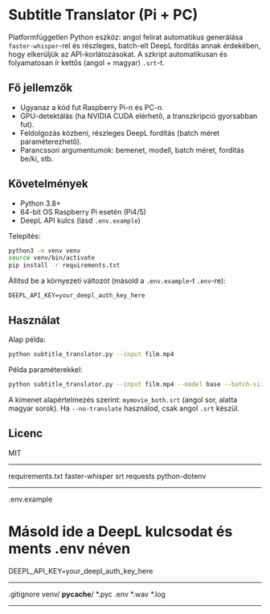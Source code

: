 # Subtitle Translator (Pi + PC)

Platformfüggetlen Python eszköz: angol felirat automatikus generálása `faster-whisper`-rel és részleges, batch-elt DeepL fordítás annak érdekében, hogy elkerüljük az API-korlátozásokat. A szkript automatikusan és folyamatosan ír kettős (angol + magyar) `.srt`-t.

## Fő jellemzők

- Ugyanaz a kód fut Raspberry Pi-n és PC-n.
- GPU-detektálás (ha NVIDIA CUDA elérhető, a transzkripció gyorsabban fut).
- Feldolgozás közbeni, részleges DeepL fordítás (batch méret paraméterezhető).
- Parancssori argumentumok: bemenet, modell, batch méret, fordítás be/ki, stb.

## Követelmények

- Python 3.8+
- 64-bit OS Raspberry Pi esetén (Pi4/5)
- DeepL API kulcs (lásd `.env.example`)

Telepítés:

```bash
python3 -m venv venv
source venv/bin/activate
pip install -r requirements.txt
```

Állítsd be a környezeti változót (másold a `.env.example`-t `.env`-re):

```
DEEPL_API_KEY=your_deepl_auth_key_here
```

## Használat

Alap példa:

```bash
python subtitle_translator.py --input film.mp4
```

Példa paraméterekkel:

```bash
python subtitle_translator.py --input film.mp4 --model base --batch-size 8 --no-translate False --output mymovie
```

A kimenet alapértelmezés szerint: `mymovie_both.srt` (angol sor, alatta magyar sorok). Ha `--no-translate` használod, csak angol `.srt` készül.

## Licenc

MIT
________________________________________
requirements.txt
faster-whisper
srt
requests
python-dotenv
________________________________________
.env.example
# Másold ide a DeepL kulcsodat és ments .env néven
DEEPL_API_KEY=your_deepl_auth_key_here
________________________________________
.gitignore
venv/
__pycache__/
*.pyc
.env
*.wav
*.log
________________________________________
